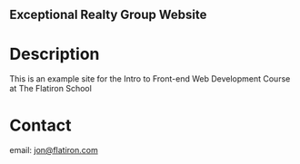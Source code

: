 Exceptional Realty Group Website
---

# Description

This is an example site for the Intro to Front-end Web Development Course at The Flatiron School

# Contact

email: jon@flatiron.com
